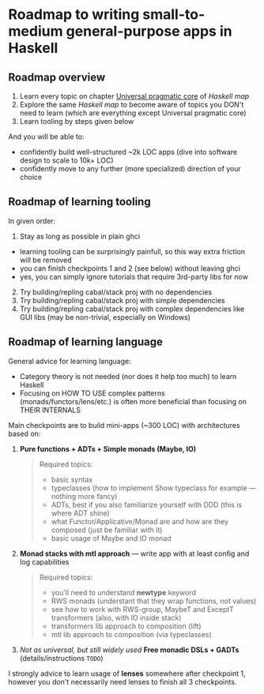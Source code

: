 
# Roadmap to writing small-to-medium general-purpose apps in Haskell

## Roadmap overview

1. Learn every topic on chapter [Universal pragmatic core](https://github.com/rmnavr/hs_study/blob/main/materials/hs_roadmap.md#Universal-pragmatic-core) of *Haskell map*
2. Explore the same *Haskell map* to become aware of topics you DON't need to learn (which are everything except Universal pragmatic core)
3. Learn tooling by steps given below

And you will be able to:
* confidently build well-structured ~2k LOC apps (dive into software design to scale to 10k+ LOC)
* confidently move to any further (more specialized) direction of your choice

## Roadmap of learning tooling

In given order:
1. Stay as long as possible in plain ghci
  * learning tooling can be surprisingly painfull, so this way extra friction will be removed
  * you can finish checkpoints 1 and 2 (see below) without leaving ghci
  * yes, you can simply ignore tutorials that require 3rd-party libs for now
2. Try building/repling cabal/stack proj with no dependencies
3. Try building/repling cabal/stack proj with simple dependencies
4. Try building/repling cabal/stack proj with complex dependencies like GUI libs (may be non-trivial, especially on Windows)

## Roadmap of learning language

General advice for learning language:
* Category theory is not needed (nor does it help too much) to learn Haskell
* Focusing on HOW TO USE complex patterns (monads/functors/lens/etc.) is often more beneficial than focusing on THEIR INTERNALS

Main checkpoints are to build mini-apps (~300 LOC) with architectures based on:
1. **Pure functions + ADTs + Simple monads (Maybe, IO)**
   > Required topics:
   > - basic syntax
   > - typeclasses (how to implement Show typeclass for example — nothing more fancy)
   > - ADTs, best if you also familiarize yourself with DDD (this is where ADT shine)
   > - what Functor/Applicative/Monad are and how are they composed (just be familiar with it)
   > - basic usage of Maybe and IO monad
2. **Monad stacks with mtl approach** — write app with at least config and log capabilities
   > Required topics:
   > - you'll need to understand **newtype** keyword
   > - RWS monads (understant that they wrap functions, not values)
   > - see how to work with RWS-group, MaybeT and ExceptT transformers (also, with IO inside stack)
   > - transformers lib approach to composition (lift)
   > - mtl lib approach to composition (via typeclasses)
3. *Not as universal, but still widely used*
   **Free monadic DSLs + GADTs** (details/instructions `TODO`)

I strongly advice to learn usage of **lenses** somewhere after checkpoint 1,
however you don't necessarily need lenses to finish all 3 checkpoints.

